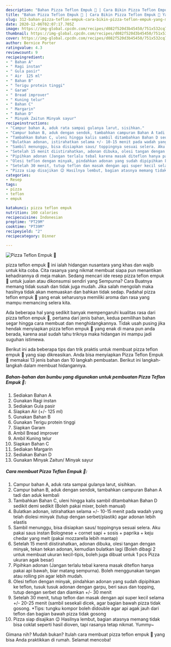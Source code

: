```yaml
---
description: "Bahan Pizza Teflon Empuk 🍕 | Cara Bikin Pizza Teflon Empuk 🍕 Yang Menggugah Selera"
title: "Bahan Pizza Teflon Empuk 🍕 | Cara Bikin Pizza Teflon Empuk 🍕 Yang Menggugah Selera"
slug: 312-bahan-pizza-teflon-empuk-cara-bikin-pizza-teflon-empuk-yang-menggugah-selera
date: 2020-12-06T02:07:17.705Z
image: https://img-global.cpcdn.com/recipes/d082f520d3b45450/751x532cq70/pizza-teflon-empuk-🍕-foto-resep-utama.jpg
thumbnail: https://img-global.cpcdn.com/recipes/d082f520d3b45450/751x532cq70/pizza-teflon-empuk-🍕-foto-resep-utama.jpg
cover: https://img-global.cpcdn.com/recipes/d082f520d3b45450/751x532cq70/pizza-teflon-empuk-🍕-foto-resep-utama.jpg
author: Bernice Porter
ratingvalue: 4.3
reviewcount: 9
recipeingredient:
- " Bahan A"
- " Ragi instan"
- " Gula pasir"
- " Air  125 ml"
- " Bahan B"
- " Terigu protein tinggi"
- " Garam"
- " Bread improver"
- " Kuning telur"
- " Bahan C"
- " Margarin"
- " Bahan D"
- " Minyak Zaitun Minyak sayur"
recipeinstructions:
- "Campur bahan A, aduk rata sampai gulanya larut, sisihkan."
- "Campur bahan B, aduk dengan sendok, tambahkan campuran Bahan A tadi dan aduk kembali"
- "Tambahkan Bahan C, uleni hingga kalis sambil ditambahkan Bahan D sedikit demi sedikit (Boleh pakai mixer, boleh manual)"
- "Bulatkan adonan, istirahatkan selama +/- 10-15 menit pada wadah yang telah diolesi minyak (tutup dengan serbet/plastik) agar adonan lebih elastis"
- "Sambil menunggu, bisa disiapkan saus/ toppingnya sesuai selera. Aku pakai saus instan Bolognese + cornet sapi + sosis + paprika + keju chedar yang melt (pakai mozzarella lebih mantap)"
- "Setelah 15 menit diistirahatkan, adonan dibuka, olesi tangan dengan minyak, tekan tekan adonan, kemudian bulatkan lagi (Boleh dibagi 2 untuk membuat ukuran kecil-tipis, boleh juga dibuat untuk 1 pcs Pizza ukuran agak besar)"
- "Pipihkan adonan (Jangan terlalu tebal karena masak diteflon hanya pakai api bawah, biar matang sempurna). Boleh menggunakan tangan atau rolling pin agar lebih mudah."
- "Olesi teflon dengan minyak, pindahkan adonan yang sudah dipipihkan ke teflon, tusuk tusuk adonan dengan garpu, beri saus dan topping, tutup dengan serbet dan diamkan +/- 30 menit"
- "Setelah 30 menit, tutup teflon dan masak dengan api super kecil selama +/- 20-25 menit (sambil sesekali dicek, agar bagian bawah pizza tidak gosong. *Tips: tungku kompor boleh didouble agar api agak jauh dari teflon dan bagian bawah pizza tidak gosong"
- "Pizza siap disajikan 😉 Hasilnya lembut, bagian atasnya memang tidak bisa coklat seperti hasil dioven, tapi rasanya tetap nikmat. Yummy~"
categories:
- Resep
tags:
- pizza
- teflon
- empuk

katakunci: pizza teflon empuk 
nutrition: 160 calories
recipecuisine: Indonesian
preptime: "PT29M"
cooktime: "PT39M"
recipeyield: "2"
recipecategory: Dinner

---
```



![Pizza Teflon Empuk 🍕](https://img-global.cpcdn.com/recipes/d082f520d3b45450/751x532cq70/pizza-teflon-empuk-🍕-foto-resep-utama.jpg)


pizza teflon empuk 🍕 ini ialah hidangan nusantara yang khas dan wajib untuk kita coba. Cita rasanya yang nikmat membuat siapa pun menantikan kehadirannya di meja makan.
Sedang mencari ide resep pizza teflon empuk 🍕 untuk jualan atau dikonsumsi sendiri yang Sempurna? Cara Buatnya memang tidak susah dan tidak juga mudah. Jika salah mengolah maka hasilnya tidak akan memuaskan dan bahkan tidak sedap. Padahal pizza teflon empuk 🍕 yang enak seharusnya memiliki aroma dan rasa yang mampu memancing selera kita.



Ada beberapa hal yang sedikit banyak mempengaruhi kualitas rasa dari pizza teflon empuk 🍕, pertama dari jenis bahan, kedua pemilihan bahan segar hingga cara membuat dan menghidangkannya. Tidak usah pusing jika hendak menyiapkan pizza teflon empuk 🍕 yang enak di mana pun anda berada, karena asal sudah tahu triknya maka hidangan ini mampu jadi suguhan istimewa.


Berikut ini ada beberapa tips dan trik praktis untuk membuat pizza teflon empuk 🍕 yang siap dikreasikan. Anda bisa menyiapkan Pizza Teflon Empuk 🍕 memakai 13 jenis bahan dan 10 langkah pembuatan. Berikut ini langkah-langkah dalam membuat hidangannya.

<!--inarticleads1-->

##### Bahan-bahan dan bumbu yang digunakan untuk pembuatan Pizza Teflon Empuk 🍕:

1. Sediakan  Bahan A
1. Gunakan  Ragi instan
1. Sediakan  Gula pasir
1. Siapkan  Air (+/- 125 ml)
1. Gunakan  Bahan B
1. Gunakan  Terigu protein tinggi
1. Siapkan  Garam
1. Ambil  Bread improver
1. Ambil  Kuning telur
1. Siapkan  Bahan C
1. Sediakan  Margarin
1. Sediakan  Bahan D
1. Gunakan  Minyak Zaitun/ Minyak sayur




<!--inarticleads2-->

##### Cara membuat Pizza Teflon Empuk 🍕:

1. Campur bahan A, aduk rata sampai gulanya larut, sisihkan.
1. Campur bahan B, aduk dengan sendok, tambahkan campuran Bahan A tadi dan aduk kembali
1. Tambahkan Bahan C, uleni hingga kalis sambil ditambahkan Bahan D sedikit demi sedikit (Boleh pakai mixer, boleh manual)
1. Bulatkan adonan, istirahatkan selama +/- 10-15 menit pada wadah yang telah diolesi minyak (tutup dengan serbet/plastik) agar adonan lebih elastis
1. Sambil menunggu, bisa disiapkan saus/ toppingnya sesuai selera. Aku pakai saus instan Bolognese + cornet sapi + sosis + paprika + keju chedar yang melt (pakai mozzarella lebih mantap)
1. Setelah 15 menit diistirahatkan, adonan dibuka, olesi tangan dengan minyak, tekan tekan adonan, kemudian bulatkan lagi (Boleh dibagi 2 untuk membuat ukuran kecil-tipis, boleh juga dibuat untuk 1 pcs Pizza ukuran agak besar)
1. Pipihkan adonan (Jangan terlalu tebal karena masak diteflon hanya pakai api bawah, biar matang sempurna). Boleh menggunakan tangan atau rolling pin agar lebih mudah.
1. Olesi teflon dengan minyak, pindahkan adonan yang sudah dipipihkan ke teflon, tusuk tusuk adonan dengan garpu, beri saus dan topping, tutup dengan serbet dan diamkan +/- 30 menit
1. Setelah 30 menit, tutup teflon dan masak dengan api super kecil selama +/- 20-25 menit (sambil sesekali dicek, agar bagian bawah pizza tidak gosong. *Tips: tungku kompor boleh didouble agar api agak jauh dari teflon dan bagian bawah pizza tidak gosong
1. Pizza siap disajikan 😉 Hasilnya lembut, bagian atasnya memang tidak bisa coklat seperti hasil dioven, tapi rasanya tetap nikmat. Yummy~




Gimana nih? Mudah bukan? Itulah cara membuat pizza teflon empuk 🍕 yang bisa Anda praktikkan di rumah. Selamat mencoba!
